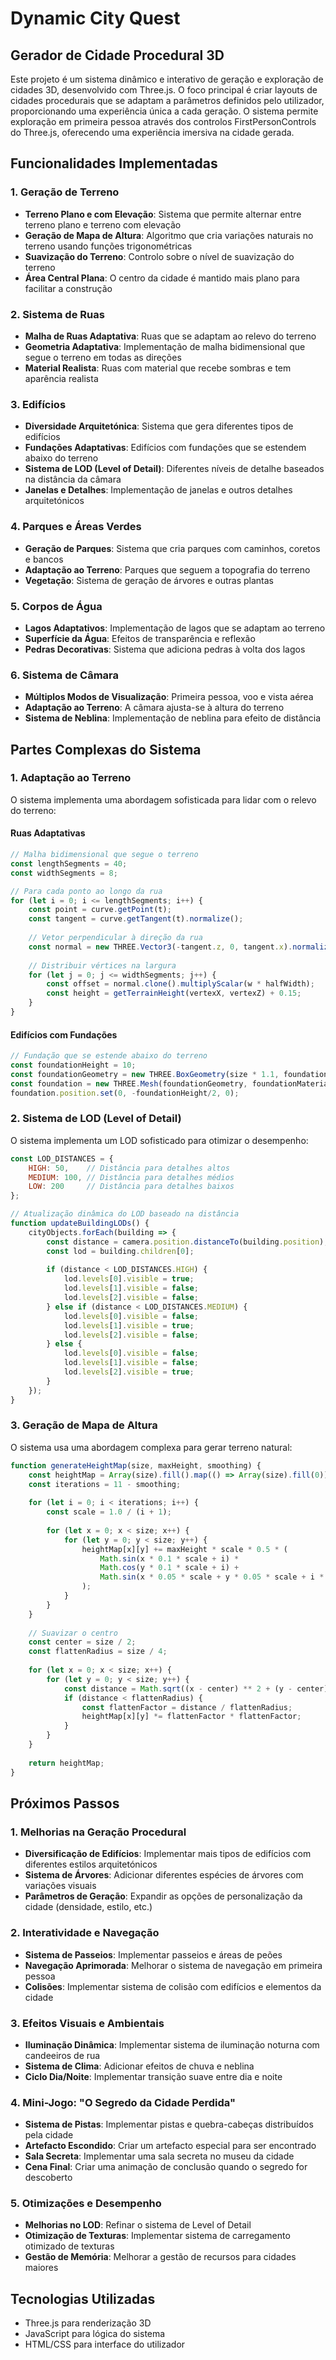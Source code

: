 # Dynamic City Quest

## Gerador de Cidade Procedural 3D

Este projeto é um sistema dinâmico e interativo de geração e exploração de cidades 3D, desenvolvido com Three.js. O foco principal é criar layouts de cidades procedurais que se adaptam a parâmetros definidos pelo utilizador, proporcionando uma experiência única a cada geração. O sistema permite exploração em primeira pessoa através dos controlos FirstPersonControls do Three.js, oferecendo uma experiência imersiva na cidade gerada.

## Funcionalidades Implementadas

### 1. Geração de Terreno
- **Terreno Plano e com Elevação**: Sistema que permite alternar entre terreno plano e terreno com elevação
- **Geração de Mapa de Altura**: Algoritmo que cria variações naturais no terreno usando funções trigonométricas
- **Suavização do Terreno**: Controlo sobre o nível de suavização do terreno
- **Área Central Plana**: O centro da cidade é mantido mais plano para facilitar a construção

### 2. Sistema de Ruas
- **Malha de Ruas Adaptativa**: Ruas que se adaptam ao relevo do terreno
- **Geometria Adaptativa**: Implementação de malha bidimensional que segue o terreno em todas as direções
- **Material Realista**: Ruas com material que recebe sombras e tem aparência realista

### 3. Edifícios
- **Diversidade Arquitetónica**: Sistema que gera diferentes tipos de edifícios
- **Fundações Adaptativas**: Edifícios com fundações que se estendem abaixo do terreno
- **Sistema de LOD (Level of Detail)**: Diferentes níveis de detalhe baseados na distância da câmara
- **Janelas e Detalhes**: Implementação de janelas e outros detalhes arquitetónicos

### 4. Parques e Áreas Verdes
- **Geração de Parques**: Sistema que cria parques com caminhos, coretos e bancos
- **Adaptação ao Terreno**: Parques que seguem a topografia do terreno
- **Vegetação**: Sistema de geração de árvores e outras plantas

### 5. Corpos de Água
- **Lagos Adaptativos**: Implementação de lagos que se adaptam ao terreno
- **Superfície da Água**: Efeitos de transparência e reflexão
- **Pedras Decorativas**: Sistema que adiciona pedras à volta dos lagos

### 6. Sistema de Câmara
- **Múltiplos Modos de Visualização**: Primeira pessoa, voo e vista aérea
- **Adaptação ao Terreno**: A câmara ajusta-se à altura do terreno
- **Sistema de Neblina**: Implementação de neblina para efeito de distância

## Partes Complexas do Sistema

### 1. Adaptação ao Terreno
O sistema implementa uma abordagem sofisticada para lidar com o relevo do terreno:

#### Ruas Adaptativas
```javascript
// Malha bidimensional que segue o terreno
const lengthSegments = 40;
const widthSegments = 8;

// Para cada ponto ao longo da rua
for (let i = 0; i <= lengthSegments; i++) {
    const point = curve.getPoint(t);
    const tangent = curve.getTangent(t).normalize();
    
    // Vetor perpendicular à direção da rua
    const normal = new THREE.Vector3(-tangent.z, 0, tangent.x).normalize();
    
    // Distribuir vértices na largura
    for (let j = 0; j <= widthSegments; j++) {
        const offset = normal.clone().multiplyScalar(w * halfWidth);
        const height = getTerrainHeight(vertexX, vertexZ) + 0.15;
    }
}
```

#### Edifícios com Fundações
```javascript
// Fundação que se estende abaixo do terreno
const foundationHeight = 10;
const foundationGeometry = new THREE.BoxGeometry(size * 1.1, foundationHeight, size * 1.1);
const foundation = new THREE.Mesh(foundationGeometry, foundationMaterial);
foundation.position.set(0, -foundationHeight/2, 0);
```

### 2. Sistema de LOD (Level of Detail)
O sistema implementa um LOD sofisticado para otimizar o desempenho:

```javascript
const LOD_DISTANCES = {
    HIGH: 50,    // Distância para detalhes altos
    MEDIUM: 100, // Distância para detalhes médios
    LOW: 200     // Distância para detalhes baixos
};

// Atualização dinâmica do LOD baseado na distância
function updateBuildingLODs() {
    cityObjects.forEach(building => {
        const distance = camera.position.distanceTo(building.position);
        const lod = building.children[0];
        
        if (distance < LOD_DISTANCES.HIGH) {
            lod.levels[0].visible = true;
            lod.levels[1].visible = false;
            lod.levels[2].visible = false;
        } else if (distance < LOD_DISTANCES.MEDIUM) {
            lod.levels[0].visible = false;
            lod.levels[1].visible = true;
            lod.levels[2].visible = false;
        } else {
            lod.levels[0].visible = false;
            lod.levels[1].visible = false;
            lod.levels[2].visible = true;
        }
    });
}
```

### 3. Geração de Mapa de Altura
O sistema usa uma abordagem complexa para gerar terreno natural:

```javascript
function generateHeightMap(size, maxHeight, smoothing) {
    const heightMap = Array(size).fill().map(() => Array(size).fill(0));
    const iterations = 11 - smoothing;
    
    for (let i = 0; i < iterations; i++) {
        const scale = 1.0 / (i + 1);
        
        for (let x = 0; x < size; x++) {
            for (let y = 0; y < size; y++) {
                heightMap[x][y] += maxHeight * scale * 0.5 * (
                    Math.sin(x * 0.1 * scale + i) * 
                    Math.cos(y * 0.1 * scale + i) + 
                    Math.sin(x * 0.05 * scale + y * 0.05 * scale + i * 0.5)
                );
            }
        }
    }
    
    // Suavizar o centro
    const center = size / 2;
    const flattenRadius = size / 4;
    
    for (let x = 0; x < size; x++) {
        for (let y = 0; y < size; y++) {
            const distance = Math.sqrt((x - center) ** 2 + (y - center) ** 2);
            if (distance < flattenRadius) {
                const flattenFactor = distance / flattenRadius;
                heightMap[x][y] *= flattenFactor * flattenFactor;
            }
        }
    }
    
    return heightMap;
}
```

## Próximos Passos

### 1. Melhorias na Geração Procedural
- **Diversificação de Edifícios**: Implementar mais tipos de edifícios com diferentes estilos arquitetónicos
- **Sistema de Árvores**: Adicionar diferentes espécies de árvores com variações visuais
- **Parâmetros de Geração**: Expandir as opções de personalização da cidade (densidade, estilo, etc.)

### 2. Interatividade e Navegação
- **Sistema de Passeios**: Implementar passeios e áreas de peões
- **Navegação Aprimorada**: Melhorar o sistema de navegação em primeira pessoa
- **Colisões**: Implementar sistema de colisão com edifícios e elementos da cidade

### 3. Efeitos Visuais e Ambientais
- **Iluminação Dinâmica**: Implementar sistema de iluminação noturna com candeeiros de rua
- **Sistema de Clima**: Adicionar efeitos de chuva e neblina
- **Ciclo Dia/Noite**: Implementar transição suave entre dia e noite

### 4. Mini-Jogo: "O Segredo da Cidade Perdida"
- **Sistema de Pistas**: Implementar pistas e quebra-cabeças distribuídos pela cidade
- **Artefacto Escondido**: Criar um artefacto especial para ser encontrado
- **Sala Secreta**: Implementar uma sala secreta no museu da cidade
- **Cena Final**: Criar uma animação de conclusão quando o segredo for descoberto

### 5. Otimizações e Desempenho
- **Melhorias no LOD**: Refinar o sistema de Level of Detail
- **Otimização de Texturas**: Implementar sistema de carregamento otimizado de texturas
- **Gestão de Memória**: Melhorar a gestão de recursos para cidades maiores

## Tecnologias Utilizadas
- Three.js para renderização 3D
- JavaScript para lógica do sistema
- HTML/CSS para interface do utilizador